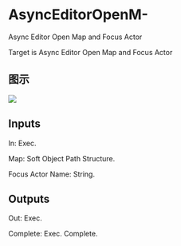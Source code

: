# AsyncEditorOpenM-

Async Editor Open Map and Focus Actor

Target is Async Editor Open Map and Focus Actor

## 图示

![]($-20221218-18170276.png)

## Inputs

In: Exec.

Map: Soft Object Path Structure.

Focus Actor Name: String.  

## Outputs

Out: Exec.

Complete: Exec. Complete.

